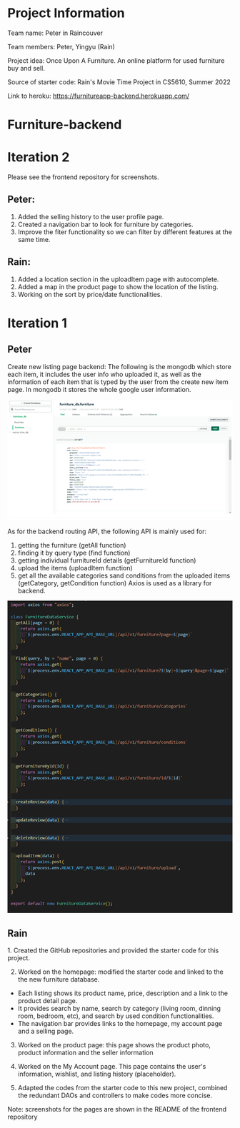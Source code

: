 
<h1>Project Information</h1>

Team name: Peter in Raincouver

Team members: Peter, Yingyu (Rain)

Project idea: Once Upon A Furniture. An online platform for used furniture buy and sell.

Source of starter code: Rain's Movie Time Project in CS5610, Summer 2022

Link to heroku: https://furnitureapp-backend.herokuapp.com/

# Furniture-backend

<h1>Iteration 2</h1>

Please see the frontend repository for screenshots.

<h2>Peter: </h2>

1. Added the selling history to the user profile page. 
2. Created a navigation bar to look for furniture by categories.
3. Improve the fiter functionality so we can filter by different features at the same time.

<h2>Rain: </h2>

1. Added a location section in the uploadItem page with autocomplete.
2. Added a map in the product page to show the location of the listing.
3. Working on the sort by price/date functionalities.

<h1>Iteration 1</h>

<h2>Peter</h2>

Create new listing page backend:
The following is the mongodb which store each item, it includes the user info who uploaded it, as well as the information of each item that is typed by the user from the create new item page. In mongodb it stores the whole google user information.

![database](images/iter1_mongodb.png)

As for the backend routing API, the following API is mainly used for:
1. getting the furniture (getAll function)
2. finding it by query type (find function)
3. getting individual furnitureId details (getFurnitureId function)
4. upload the items (uploadItem function)
5. get all the available categories sand conditions from the uploaded items (getCategory, getCondition function)
Axios is used as a library for backend.

![dataservice](images/iter1_dataservice.png)

<h2>Rain</h2>
1. Created the GitHub repositories and provided the starter code for this project.

2. Worked on the homepage: modified the starter code and linked to the the new furniture database.
 - Each listing shows its product name, price, description and a link to the product detail page.
 - It provides search by name, search by category (living room, dinning room, bedroom, etc), and search by used condition functionalities.
 - The navigation bar provides links to the homepage, my account page and a selling page.

3. Worked on the product page: this page shows the product photo, product information and the seller information

4. Worked on the My Account page. This page contains the user's information, wishlist, and listing history (placeholder).

5. Adapted the codes from the starter code to this new project, combined the redundant DAOs and controllers to make codes more concise.

Note: screenshots for the pages are shown in the README of the frontend repository

